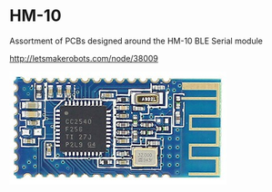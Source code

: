 HM-10
=====
Assortment of PCBs designed around the HM-10 BLE Serial module

http://letsmakerobots.com/node/38009

![alt tag](https://raw.githubusercontent.com/Ladvien/ladvien.github.io/master/images/HM-10-2.jpg)



